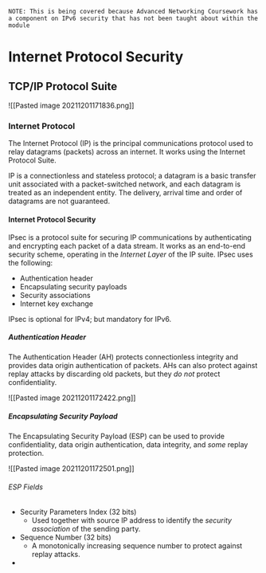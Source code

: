 `NOTE: This is being covered because Advanced Networking Coursework has a component on IPv6 security that has not been taught about within the module`

# Internet Protocol Security

## TCP/IP Protocol Suite

![[Pasted image 20211201171836.png]]

### Internet Protocol

The Internet Protocol (IP) is the principal communications protocol used to relay datagrams (packets) across an internet. It works using the Internet Protocol Suite.

IP is a connectionless and stateless protocol; a datagram is a basic transfer unit associated with a packet-switched network, and each datagram is treated as an independent entity. The delivery, arrival time and order of datagrams are not guaranteed.


#### Internet Protocol Security

IPsec is a protocol suite for securing IP communications by authenticating and encrypting each packet of a data stream. It works as an end-to-end security scheme, operating in the *Internet Layer* of the IP suite. IPsec uses the following:

- Authentication header
- Encapsulating security payloads
- Security associations
- Internet key exchange

IPsec is optional for IPv4; but mandatory for IPv6.

##### Authentication Header

The Authentication Header (AH) protects connectionless integrity and provides data origin authentication of packets. AHs can also protect against replay attacks by discarding old packets, but they *do not* protect confidentiality.

![[Pasted image 20211201172422.png]]

##### Encapsulating Security Payload

The Encapsulating Security Payload (ESP) can be used to provide confidentiality, data origin authentication, data integrity, and *some* replay protection.

![[Pasted image 20211201172501.png]]

###### ESP Fields 

- Security Parameters Index (32 bits)
	- Used together with source IP address to identify the *security association* of the sending party.
- Sequence Number (32 bits)
	- A monotonically increasing sequence number to protect against replay attacks.
-  